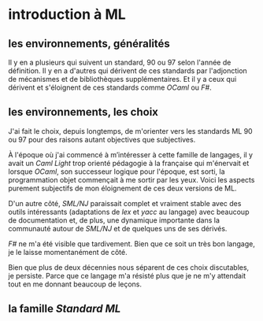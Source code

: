 # introduction à ML

## les environnements, généralités

Il y en a plusieurs qui suivent un standard, 90 ou 97 selon l'année de définition. Il y en a d'autres qui dérivent de ces standards par l'adjonction de mécanismes et de bibliothèques supplémentaires. Et il y a ceux qui dérivent et s'éloignent de ces standards comme _OCaml_ ou _F#_.

## les environnements, les choix

J'ai fait le choix, depuis longtemps, de m'orienter vers les standards ML 90 ou 97 pour des raisons autant objectives que subjectives. 

À l'époque où j'ai commencé à m’intéresser à cette famille de langages, il y avait un _Caml Light_ trop orienté pédagogie à la française qui m'énervait et lorsque _OCaml_, son successeur logique pour l'époque, est sorti, la programmation objet commençait à me sortir par les yeux. Voici les aspects purement subjectifs de mon éloignement de ces deux versions de ML.

D'un autre côté, _SML/NJ_ paraissait complet et vraiment stable avec des outils intéressants (adaptations de _lex_ et _yacc_ au langage) avec beaucoup de documentation et, de plus, une dynamique importante dans la communauté autour de _SML/NJ_ et de quelques uns de ses dérivés.

_F#_ ne m'a été visible que tardivement. Bien que ce soit un très bon langage, je le laisse momentanément de côté.

Bien que plus de deux décennies nous séparent de ces choix discutables, je persiste. Parce que ce langage m'a résisté plus que je ne m'y attendait tout en me donnant beaucoup de leçons. 

## la famille _Standard ML_







